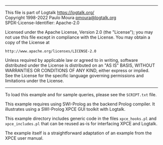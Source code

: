 ________________________________________________________________________

This file is part of Logtalk <https://logtalk.org/>  
Copyright 1998-2022 Paulo Moura <pmoura@logtalk.org>  
SPDX-License-Identifier: Apache-2.0

Licensed under the Apache License, Version 2.0 (the "License");
you may not use this file except in compliance with the License.
You may obtain a copy of the License at

    http://www.apache.org/licenses/LICENSE-2.0

Unless required by applicable law or agreed to in writing, software
distributed under the License is distributed on an "AS IS" BASIS,
WITHOUT WARRANTIES OR CONDITIONS OF ANY KIND, either express or implied.
See the License for the specific language governing permissions and
limitations under the License.
________________________________________________________________________


To load this example and for sample queries, please see the `SCRIPT.txt`
file.

This example requires using SWI-Prolog as the backend Prolog compiler.
It illustrates using a SWI-Prolog XPCE GUI toolkit with Logtalk.

This example directory includes generic code in the files `xpce_hooks.pl`
and `xpce_includes.pl` that can be reused as-is for interfacing XPCE and
Logtalk.

The example itself is a straightforward adaptation of an example from the
XPCE user manual.
